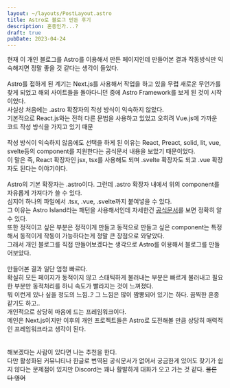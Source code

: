 ```yaml
---
layout: ~/layouts/PostLayout.astro
title: Astro로 블로그 만든 후기
description: 혼종인가...?
draft: true
pubDate: 2023-04-24
---
```


현재 이 개인 블로그를 Astro를 이용해서 만든 페이지인데 만들어본 결과 작동방식만 익숙해지면 정말 좋을 것 같다는 생각이 들었다.
<br />
<br />
Astro를 접하게 된 계기는 Next.js를 사용해서 작업을 하고 있을 무렵 새로운 무언가를 찾게 되었고 해외 사이트들을 돌아다니던 중에 Astro Framework를 보게 된 것이 시작이었다. 
<br />
사실상 처음에는 .astro 확장자의 작성 방식이 익숙하지 않았다.
<br />
기본적으로 React.js와는 전혀 다른 문법을 사용하고 있었고 오히려 Vue.js에 가까운 코드 작성 방식을 가지고 있기 때문
<br />
<br />
작성 방식이 익숙하지 않음에도 선택을 하게 된 이유는 React, Preact, solid, lit, vue, svelte등의 component를 지원한다는 공식문서 내용을 보았기 때문이었다.
<br />
이 말은 즉, React 확장자인 jsx, tsx를 사용해도 되며 .svelte 확장자도 되고 .vue 확장자도 된다는 이야기이다.
<br />
<br />
Astro의 기본 확장자는 .astro이다. 그런데 .astro 확장자 내에서 위의 component를 자유롭게 가져다가 쓸 수 있다.
<br />
심지어 하나의 파일에서 .tsx, .vue, .svelte까지 붙여넣을 수 있다.
<br />
그 이유는 Astro Island라는 패턴을 사용해서인데 자세한건 [공식문서](https://docs.astro.build/en/concepts/islands/)를 보면 정확히 알 수 있다.
<br />
또한 정적이고 싶은 부분은 정적이게 만들고 동적으로 만들고 싶은 component는 특정해서 동적이게 작동이 가능하다는게 정말 큰 장점으로 와닿았다.
<br />
그래서 개인 블로그를 직접 만들어보겠다는 생각으로 Astro를 이용해서 블로그를 만들어보았다.
<br />
<br />
만들어본 결과 일단 엄청 빠르다.
<br />
확실히 모든 페이지가 동적이지 않고 스태틱하게 불러내는 부분은 빠르게 불러내고 필요한 부분만 동적처리를 하니 속도가 빨라지는 것이 느껴졌다.
<br />
뭐 이런게 있나 싶을 정도의 느낌..? 그 느낌은 많이 짬뽕되어 있기는 하다. 끔찍한 혼종 같기도 하고..
<br />
개인적으로 상당히 마음에 드는 프레임워크이다.
<br />
메인은 Next.js이지만 이후의 개인 프로젝트들은 Astro로 도전해볼 만큼 상당히 매력적인 프레임워크라고 생각이 된다.
<br />
<br />
<br />
해보겠다는 사람이 있다면 나는 추천을 한다.
<br />
다만 활성화된 커뮤니티나 한글로 번역된 공식문서가 없어서 궁금한게 있어도 찾기가 쉽지 않다는 문제점이 있지만 Discord는 꽤나 활발하게 대화가 오고 가는 것 같다. ~~물론 다 영어~~